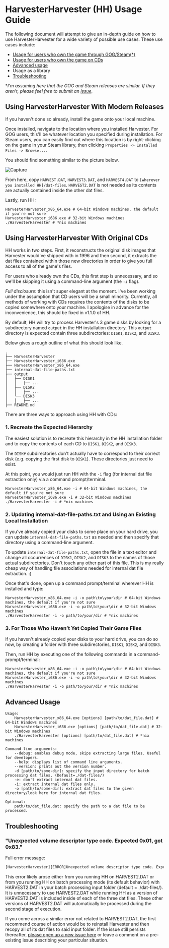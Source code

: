 # HarvesterHarvester (HH) Usage Guide

The following document will attempt to give an in-depth guide on how to use HarvesterHarvester for a wide variety of possible use cases. These use cases include:
+ [Usage for users who own the game through GOG/Steam(\*)](#Using-HarvesterHarvester-with-Modern-Releases)
+ [Usage for users who own the game on CDs](#Using-HarvesterHarvester-With-Original-CDs)
+ [Advanced usage](#Advanced-Usage)
+ Usage as a library
+ [Troubleshooting](#Troubleshooting)

\**I'm assuming here that the GOG and Steam releases are similar. If they aren't, please feel free to submit an [issue](https://github.com/IcePanorama/HarvesterHarvester/issues/).*

## Using HarvesterHarvester With Modern Releases

If you haven't done so already, install the game onto your local machine.

Once installed, navigate to the location where you installed Harvester. For GOG users, this'll be whatever location you specified during installation. For Steam users, you can easily find out where this location is by right-clicking on the game in your Steam library, then clicking `Properties -> Installed Files -> Browse...`.

You should find something similar to the picture below.

![Capture](https://github.com/user-attachments/assets/8adf89ef-8f06-4d4b-80be-2103f55a00f0)

From here, copy `HARVEST.DAT`, `HARVEST3.DAT`, and `HARVEST4.DAT` to `[wherever you installed HH]/dat-files`. `HARVEST2.DAT` is not needed as its contents are actually contained inside the other dat files.

Lastly, run HH:

```
HarvesterHarvester_x86_64.exe # 64-bit Windows machines, the default if you're not sure
HarvesterHarvester_i686.exe # 32-bit Windows machines
./HarvesterHarvester # *nix machines
```

## Using HarvesterHarvester With Original CDs

HH works in two steps. First, it reconstructs the original disk images that Harvester would've shipped with in 1996 and then second, it extracts the dat files contained within those new directories in order to give you full access to all of the game's files.

For users who already own the CDs, this first step is unnecessary, and so we'll be skipping it using a command-line argument (the `-i` flag).

_Full disclosure_: this isn't super elegant at the moment. I've been working under the assumption that CD users will be a small minority. Currently, all methods of working with CDs requires the contents of the disks to be copied somewhere onto your machine. I apologise in advance for the inconvenience, this should be fixed in v1.1.0 of HH.

By default, HH will try to process Harvester's 3 game disks by looking for a subdirectory named `output` in the HH installation directory. This `output` directory is expected contain three subdirectories: `DISK1`, `DISK2`, and `DISK3`.

Below gives a rough outline of what this should look like.

```
.
├── HarvesterHarvester
├── HarvesterHarvester_i686.exe
├── HarvesterHarvester_x86_64.exe
├── internal-dat-file-paths.txt
├── output
│   ├── DISK1
│   │   ├── ...
│   ├── DISK2
│   │   ├── ...
│   └── DISK3
│   │   ├── ...
├── README.md
```

There are three ways to approach using HH with CDs:

### 1. Recreate the Expected Hierarchy

The easiest solution is to recreate this hierarchy in the HH installation folder and to copy the contents of each CD to `DISK1`, `DISK2`, and `DISK3`.

The `DISK#` subdirectories don't actually have to correspond to their correct disk (e.g. copying the first disk to `DISK1`). These directories just need to exist.

At this point, you would just run HH with the `-i` flag (for internal dat file extraction only) via a command prompt/terminal.

```
HarvesterHarvester_x86_64.exe -i # 64-bit Windows machines, the default if you're not sure
HarvesterHarvester_i686.exe -i # 32-bit Windows machines
./HarvesterHarvester -i # *nix machines
```

### 2. Updating internal-dat-file-paths.txt and Using an Existing Local Installation

If you've already copied your disks to some place on your hard drive, you can update `internal-dat-file-paths.txt` as needed and then specify that directory using a command-line argument.

To update `internal-dat-file-paths.txt`, open the file in a text editor and change all occurrences of `DISK1`, `DISK2`, and `DISK3` to the names of those actual subdirectories. Don't touch any other part of this file. This  is my really cheap way of handling file associations needed for internal dat file extraction. :)

Once that's done, open up a command prompt/terminal wherever HH is installed and type:

```
HarvesterHarvester_x86_64.exe -i -o path\to\your\dir # 64-bit Windows machines, the default if you're not sure
HarvesterHarvester_i686.exe -i -o path\to\your\dir # 32-bit Windows machines
./HarvesterHarvester -i -o path/to/your/dir # *nix machines
```

### 3. For Those Who Haven’t Yet Copied Their Game Files

If you haven't already copied your disks to your hard drive, you can do so now, by creating a folder with three subdirectories, `DISK1`, `DISK2`, and `DISK3`.

Then, run HH by executing one of the following commands in a command-prompt/terminal:

```
HarvesterHarvester_x86_64.exe -i -o path\to\your\dir # 64-bit Windows machines, the default if you're not sure
HarvesterHarvester_i686.exe -i -o path\to\your\dir # 32-bit Windows machines
./HarvesterHarvester -i -o path/to/your/dir # *nix machines
```

## Advanced Usage

```
Usage:
	HarvesterHarvester_x86_64.exe [options] [path/to/dat_file.dat] # 64-bit Windows machines
	HarvesterHarvester_i686.exe [options] [path/to/dat_file.dat] # 32-bit Windows machines
	./HarvesterHarvester [options] [path/to/dat_file.dat] # *nix machines

Command-line arguments:
	--debug: enables debug mode, skips extracting large files. Useful for developers.
	--help: displays list of command line arguments.
	--version: prints out the version number.
	-d [path/to/some-dir]: specify the input directory for batch processing dat files. (Default=./dat-files/)
	-e: don't extract internal dat files.
	-i: extract internal dat files only.
	-o [path/to/some-dir]: extract dat files to the given directory/look here for internal dat files.

Optional:
	path/to/dat_file.dat: specify the path to a dat file to be processed.
```

## Troubleshooting

### "Unexpected volume descriptor type code. Expected 0x01, got 0x83."
Full error message:
```bash
[HarvesterHarvester][ERROR]Unexpected volume descriptor type code. Expected 0x01, got 0x83.
```

This error likely arose either from you running HH on HARVEST2.DAT or from you running HH on batch processing mode (its default behavior) with HARVEST2.DAT in your batch processing input folder (default = ./dat-files/). It is unnecessary to use HARVEST2.DAT while running HH as a version of HARVEST2.DAT is included inside of each of the three dat files. These other versions of HARVEST2.DAT will automatically be processed during the second stage of execution.

If you come across a similar error not related to HARVEST2.DAT, the first recommend course of action would be to reinstall Harvester and then recopy all of its dat files to said input folder. If the issue still persists thereafter, [please open up a new issue here](https://github.com/IcePanorama/HarvesterHarvester/issues) or leave a comment on a pre-existing issue describing your particular situation.
